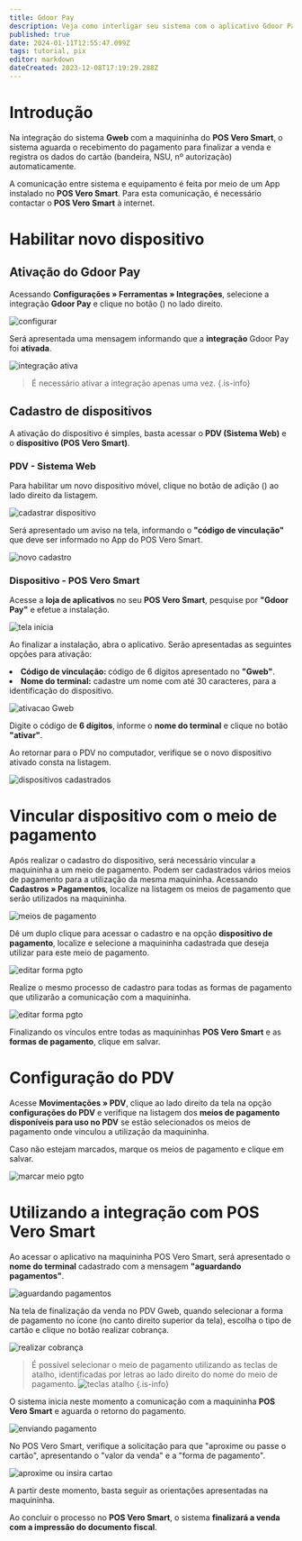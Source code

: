 ```yaml
---
title: Gdoor Pay
description: Veja como interligar seu sistema com o aplicativo Gdoor Pay
published: true
date: 2024-01-11T12:55:47.099Z
tags: tutorial, pix
editor: markdown
dateCreated: 2023-12-08T17:19:29.288Z
---
```


# Introdução

Na integração do sistema **Gweb** com a maquininha do **POS Vero Smart**, o sistema aguarda o recebimento do pagamento para finalizar a venda e registra os dados do cartão (bandeira, NSU, nº autorização) automaticamente.

A comunicação entre sistema e equipamento é feita por meio de um App instalado no **POS Vero Smart**. Para esta comunicação, é necessário contactar o **POS Vero Smart** à internet.


# Habilitar novo dispositivo

## Ativação do Gdoor Pay

Acessando **Configurações » Ferramentas » Integrações**, selecione a integração **Gdoor Pay** e clique no botão (<em class="mdi mdi-cog"></em>) no lado direito.

![configurar](/config/ferramentas/acesso-configurar.png)

Será apresentada uma mensagem informando que a **integração** Gdoor Pay foi **ativada**. 

![integração ativa](/config/ferramentas/integ-ativa.png)

> É necessário ativar a integração apenas uma vez.
{.is-info}

## Cadastro de dispositivos

A ativação do dispositivo é simples, basta acessar o **PDV (Sistema Web)** e o **dispositivo (POS Vero Smart)**.

### PDV - Sistema Web

Para habilitar um novo dispositivo móvel, clique no botão de adição (<em class="mdi mdi-plus-circle"></em>) ao lado direito da listagem.

![cadastrar dispositivo](/config/ferramentas/cad-dispositivo01.png)

Será apresentado um aviso na tela, informando o **"código de vinculação"** que deve ser informado no App do POS Vero Smart.

![novo cadastro](/config/ferramentas/cad-dispositivo02.png)

### Dispositivo - POS Vero Smart

Acesse a **loja de aplicativos** no seu **POS Vero Smart**, pesquise por **"Gdoor Pay"** e efetue a instalação.

![tela inicia](/config/ferramentas/inicial3.png)

Ao finalizar a instalação, abra o aplicativo. Serão apresentadas as seguintes opções para ativação:

<li><strong>Código de vinculação: </strong>código de 6 dígitos apresentado no <strong>"Gweb"</strong>. </li>
<li><strong>Nome do terminal:</strong> cadastre um nome com até 30 caracteres, para a identificação do dispositivo.</li>

![ativacao Gweb](/config/ferramentas/ativacao-web3.png)

Digite o código de **6 dígitos**, informe o **nome do terminal** e clique no botão **"ativar"**.

Ao retornar para o PDV no computador, verifique se o novo dispositivo ativado consta na listagem.

![dispositivos cadastrados](/config/ferramentas/cad-dispositivo03.png)

# Vincular dispositivo com o meio de pagamento

Após realizar o cadastro do dispositivo, será necessário vincular a maquininha a um meio de pagamento. Podem ser cadastrados vários meios de pagamento para a utilização da mesma maquininha.
Acessando **Cadastros » Pagamentos**, localize na listagem os meios de pagamento que serão utilizados na maquininha.

![meios de pagamento](/config/ferramentas/meio-pgto01.png)

Dê um duplo clique para acessar o cadastro e na opção **dispositivo de pagamento**, localize e selecione a maquininha cadastrada que deseja utilizar para este meio de pagamento.

![editar forma pgto](/config/ferramentas/form-pgto01.png)

Realize o mesmo processo de cadastro para todas as formas de pagamento que utilizarão a comunicação com a maquininha.

![editar forma pgto](/config/ferramentas/form-pgto02png.png)

Finalizando os vínculos entre todas as maquininhas **POS Vero Smart** e as **formas de pagamento**, clique em <span class="mat-button mdi ">salvar</span>.

# Configuração do PDV

Acesse **Movimentações » PDV**, clique ao lado direito da tela na opção **configurações do PDV** e verifique na listagem dos **meios de pagamento disponíveis para uso no PDV** se estão selecionados os meios de pagamento onde vinculou a utilização da maquininha.

Caso não estejam marcados, marque os meios de pagamento e clique em <span class="mat-button mdi ">salvar</span>.

![marcar meio pgto](/config/ferramentas/marcar-meio-pgto.png)

# Utilizando a integração com POS Vero Smart

Ao acessar o aplicativo na maquininha POS Vero Smart, será apresentado o **nome do terminal** cadastrado com a mensagem **"aguardando pagamentos"**.

![aguardando pagamentos](/config/ferramentas/aguardando-pgto3.png)

Na tela de finalização da venda no PDV Gweb, quando selecionar a forma de pagamento no ícone <em class= "mdi mdi-credit-card-plus" ></em> (no canto direito superior da tela), escolha o tipo de cartão e clique no botão <span class="mat-button mdi ">realizar cobrança</span>.

![realizar cobrança](/config/ferramentas/venda02.png)

> É possível selecionar o meio de pagamento utilizando as teclas de atalho, identificadas por letras ao lado direito do nome do meio de pagamento.
![teclas atalho](/config/ferramentas/venda03.png)
{.is-info}

O sistema inicia neste momento a comunicação com a maquininha **POS Vero Smart** e aguarda o retorno do pagamento.

![enviando pagamento](/config/ferramentas/venda04.png)

No POS Vero Smart, verifique a solicitação para que "aproxime ou passe o cartão", apresentando o "valor da venda" e a "forma de pagamento".

![aproxime ou insira cartao](/config/ferramentas/inserir-cartao-vero3.png)

A partir deste momento, basta seguir as orientações apresentadas na maquininha. 

Ao concluir o processo no **POS Vero Smart**, o sistema **finalizará a venda com a impressão do documento fiscal**.
